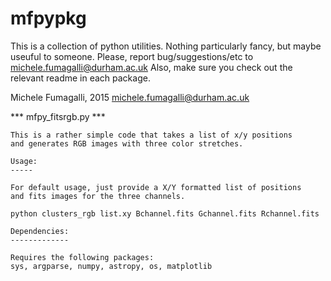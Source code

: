# mfpypkg

This is a collection of python utilities. Nothing particularly fancy, but maybe useuful to someone. 
Please, report bug/suggestions/etc to michele.fumagalli@durham.ac.uk
Also, make sure you check out the relevant readme in each package.

Michele Fumagalli, 2015
michele.fumagalli@durham.ac.uk

*** mfpy_fitsrgb.py ***

    This is a rather simple code that takes a list of x/y positions 
    and generates RGB images with three color stretches. 

    Usage:
    -----

    For default usage, just provide a X/Y formatted list of positions
    and fits images for the three channels.

    python clusters_rgb list.xy Bchannel.fits Gchannel.fits Rchannel.fits

    Dependencies:
    -------------

    Requires the following packages: 
    sys, argparse, numpy, astropy, os, matplotlib

